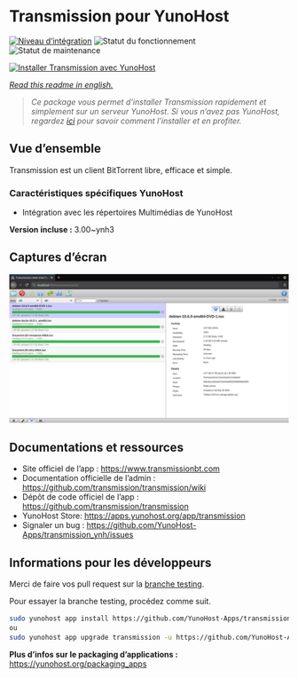 <!--
N.B.: This README was automatically generated by https://github.com/YunoHost/apps/tree/master/tools/README-generator
It shall NOT be edited by hand.
-->

# Transmission pour YunoHost

[![Niveau d’intégration](https://dash.yunohost.org/integration/transmission.svg)](https://dash.yunohost.org/appci/app/transmission) ![Statut du fonctionnement](https://ci-apps.yunohost.org/ci/badges/transmission.status.svg) ![Statut de maintenance](https://ci-apps.yunohost.org/ci/badges/transmission.maintain.svg)

[![Installer Transmission avec YunoHost](https://install-app.yunohost.org/install-with-yunohost.svg)](https://install-app.yunohost.org/?app=transmission)

*[Read this readme in english.](./README.md)*

> *Ce package vous permet d’installer Transmission rapidement et simplement sur un serveur YunoHost.
Si vous n’avez pas YunoHost, regardez [ici](https://yunohost.org/#/install) pour savoir comment l’installer et en profiter.*

## Vue d’ensemble

Transmission est un client BitTorrent libre, efficace et simple.

### Caractéristiques spécifiques YunoHost

 * Intégration avec les répertoires Multimédias de YunoHost


**Version incluse :** 3.00~ynh3

## Captures d’écran

![Capture d’écran de Transmission](./doc/screenshots/transmission.jpg)

## Documentations et ressources

* Site officiel de l’app : <https://www.transmissionbt.com>
* Documentation officielle de l’admin : <https://github.com/transmission/transmission/wiki>
* Dépôt de code officiel de l’app : <https://github.com/transmission/transmission>
* YunoHost Store: <https://apps.yunohost.org/app/transmission>
* Signaler un bug : <https://github.com/YunoHost-Apps/transmission_ynh/issues>

## Informations pour les développeurs

Merci de faire vos pull request sur la [branche testing](https://github.com/YunoHost-Apps/transmission_ynh/tree/testing).

Pour essayer la branche testing, procédez comme suit.

``` bash
sudo yunohost app install https://github.com/YunoHost-Apps/transmission_ynh/tree/testing --debug
ou
sudo yunohost app upgrade transmission -u https://github.com/YunoHost-Apps/transmission_ynh/tree/testing --debug
```

**Plus d’infos sur le packaging d’applications :** <https://yunohost.org/packaging_apps>
